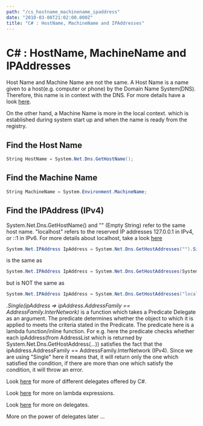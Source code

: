 ```yaml
---
path: "/cs_hostname_machinename_ipaddress"
date: "2010-03-08T21:02:00.000Z"
title: "C# : HostName, MachineName and IPAddresses"
---
```


# C# : HostName, MachineName and IPAddresses

Host Name and Machine Name are not the same. A Host Name is a name given to a host(e.g. computer or phone) by the Domain Name System(DNS). Therefore, this name is in context with the DNS. For more details have a look [here](http://en.wikipedia.org/wiki/Hostname).

On the other hand, a Machine Name is more in the local context. which is established during system start up and when the name is ready from the registry.

## Find the Host Name

```cs
String HostName = System.Net.Dns.GetHostName();
```

## Find the Machine Name

```cs
String MachineName = System.Environment.MachineName;
```

## Find the IPAddress (IPv4)

System.Net.Dns.GetHostName() and "" (Empty String) refer to the same host name.
"localhost" refers to the reserved IP addresses 127.0.0.1 in IPv4, or ::1 in IPv6.
For more details about localhost, take a look [here](http://en.wikipedia.org/wiki/Localhost)

```cs
System.Net.IPAddress IpAddress = System.Net.Dns.GetHostAddresses("").Single(ipAddressFamily => ipAddressFamily.AddressFamily == AddressFamily.InterNetwork);
```

is the same as

```cs
System.Net.IPAddress IpAddress = System.Net.Dns.GetHostAddresses(System.Net.Dns.GetHostName()).Single(ipAddressFamily => ipAddressFamily.AddressFamily == AddressFamily.InterNetwork);
```

but is NOT the same as

```cs
System.Net.IPAddress IpAddress = System.Net.Dns.GetHostAddresses("localhost").Single(ipAddressFamily => ipAddressFamily.AddressFamily == AddressFamily.InterNetwork);
```

<i>.Single(ipAddress => ipAddress.AddressFamily == AddressFamily.InterNetwork)</i> is a function which takes a Predicate Delegate as an argument. The predicate determines whether the object to which it is applied to meets the criteria stated in the Predicate. The predicate here is a lambda function/inline function. For e.g. here the predicate checks whether each ipAddress(from AddressList which is returned by System.Net.Dns.GetHostAddress(...)) satisfies the fact that the ipAddress.AddressFamily == AddressFamily.InterNetwork (IPv4). Since we are using "Single" here it means that, it will return only the one which satisfied the condition, if there are more than one which satisfy the condition, it will throw an error.

Look [here](http://msdn.microsoft.com/en-us/library/system.aspx) for more of different delegates offered by C#.

Look [here](http://msdn.microsoft.com/en-us/library/bb397687.aspx) for more on lambda expressions.

Look [here](http://msdn.microsoft.com/en-us/library/ms173171%28VS.80%29.aspx) for more on delegates.

More on the power of delegates later ...
